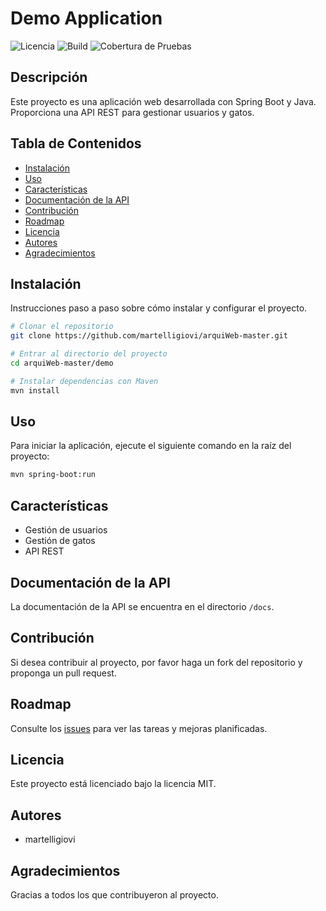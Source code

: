 # Demo Application

![Licencia](https://img.shields.io/badge/licencia-MIT-blue.svg) ![Build](https://img.shields.io/badge/build-passing-brightgreen.svg) ![Cobertura de Pruebas](https://img.shields.io/badge/tests-100%25-success.svg)

## Descripción

Este proyecto es una aplicación web desarrollada con Spring Boot y Java. Proporciona una API REST para gestionar usuarios y gatos.

## Tabla de Contenidos

- [Instalación](#instalación)
- [Uso](#uso)
- [Características](#características)
- [Documentación de la API](#documentación-de-la-api)
- [Contribución](#contribución)
- [Roadmap](#roadmap)
- [Licencia](#licencia)
- [Autores](#autores)
- [Agradecimientos](#agradecimientos)

## Instalación

Instrucciones paso a paso sobre cómo instalar y configurar el proyecto.

```bash
# Clonar el repositorio
git clone https://github.com/martelligiovi/arquiWeb-master.git

# Entrar al directorio del proyecto
cd arquiWeb-master/demo

# Instalar dependencias con Maven
mvn install
```

## Uso

Para iniciar la aplicación, ejecute el siguiente comando en la raíz del proyecto:

```bash
mvn spring-boot:run
```

## Características

- Gestión de usuarios
- Gestión de gatos
- API REST

## Documentación de la API

La documentación de la API se encuentra en el directorio `/docs`.

## Contribución

Si desea contribuir al proyecto, por favor haga un fork del repositorio y proponga un pull request.

## Roadmap

Consulte los [issues](https://github.com/martelligiovi/arquiWeb-master/issues) para ver las tareas y mejoras planificadas.

## Licencia

Este proyecto está licenciado bajo la licencia MIT.

## Autores

- martelligiovi

## Agradecimientos

Gracias a todos los que contribuyeron al proyecto.
